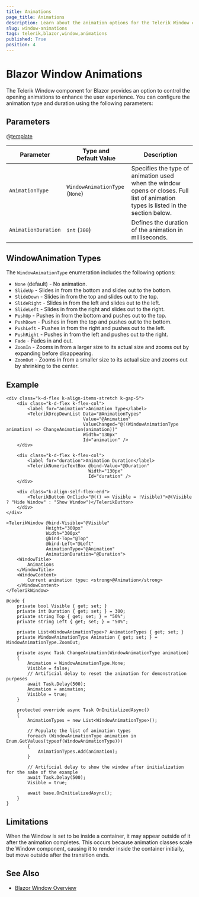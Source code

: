 ```yaml
---
title: Animations
page_title: Animations
description: Learn about the animation options for the Telerik Window component in Blazor.
slug: window-animations
tags: telerik,blazor,window,animations
published: True
position: 4
---
```


# Blazor Window Animations

The Telerik Window component for Blazor provides an option to control the opening animations to enhance the user experience. You can configure the animation type and duration using the following parameters:

## Parameters

@[template](/_contentTemplates/common/parameters-table-styles.md#table-layout)

| Parameter          | Type and Default&nbsp;Value       | Description |
|--------------------|------------------------------------|-------------|
| `AnimationType`    | `WindowAnimationType` (`None`)    | Specifies the type of animation used when the window opens or closes. Full list of animation types is listed in the section below. |
| `AnimationDuration`| `int` (`300`)                    | Defines the duration of the animation in milliseconds. |

## WindowAnimation Types

The `WindowAnimationType` enumeration includes the following options:

* `None` (default) - No animation.
* `SlideUp` - Slides in from the bottom and slides out to the bottom.
* `SlideDown` - Slides in from the top and slides out to the top.
* `SlideRight` - Slides in from the left and slides out to the left.
* `SlideLeft` - Slides in from the right and slides out to the right.
* `PushUp` - Pushes in from the bottom and pushes out to the top.
* `PushDown` - Pushes in from the top and pushes out to the bottom.
* `PushLeft` - Pushes in from the right and pushes out to the left.
* `PushRight` - Pushes in from the left and pushes out to the right.
* `Fade` - Fades in and out.
* `ZoomIn` - Zooms in from a larger size to its actual size and zooms out by expanding before disappearing.
* `ZoomOut` - Zooms in from a smaller size to its actual size and zooms out by shrinking to the center.

## Example

````RAZOR
<div class="k-d-flex k-align-items-stretch k-gap-5">
    <div class="k-d-flex k-flex-col">
        <label for="animation">Animation Type</label>
        <TelerikDropDownList Data="@AnimationTypes"
                             Value="@Animation"
                             ValueChanged="@((WindowAnimationType animation) => ChangeAnimation(animation))"
                             Width="130px"
                             Id="animation" />
    </div>

    <div class="k-d-flex k-flex-col">
        <label for="duration">Animation Duration</label>
        <TelerikNumericTextBox @bind-Value="@Duration"
                               Width="130px"
                               Id="duration" />
    </div>

    <div class="k-align-self-flex-end">
        <TelerikButton OnClick="@(() => Visible = !Visible)">@(Visible ? "Hide Window" : "Show Window")</TelerikButton>
    </div>
</div>

<TelerikWindow @bind-Visible="@Visible"
               Height="300px"
               Width="300px"
               @bind-Top="@Top"
               @bind-Left="@Left"
               AnimationType="@Animation"
               AnimationDuration="@Duration">
    <WindowTitle>
        Animations
    </WindowTitle>
    <WindowContent>
        Current animation type: <strong>@Animation</strong>
    </WindowContent>
</TelerikWindow>

@code {
    private bool Visible { get; set; }
    private int Duration { get; set; } = 300;
    private string Top { get; set; } = "50%";
    private string Left { get; set; } = "50%";

    private List<WindowAnimationType>? AnimationTypes { get; set; }
    private WindowAnimationType Animation { get; set; } = WindowAnimationType.ZoomOut;

    private async Task ChangeAnimation(WindowAnimationType animation)
    {
        Animation = WindowAnimationType.None;
        Visible = false;
        // Artificial delay to reset the animation for demonstration purposes
        await Task.Delay(500);
        Animation = animation;
        Visible = true;
    }

    protected override async Task OnInitializedAsync()
    {
        AnimationTypes = new List<WindowAnimationType>();

        // Populate the list of animation types
        foreach (WindowAnimationType animation in Enum.GetValues(typeof(WindowAnimationType)))
        {
            AnimationTypes.Add(animation);
        }

        // Artificial delay to show the window after initialization for the sake of the example
        await Task.Delay(500);
        Visible = true;

        await base.OnInitializedAsync();
    }
}
````

## Limitations

When the Window is set to be inside a container, it may appear outside of it after the animation completes. This occurs because animation classes scale the Window component, causing it to render inside the container initially, but move outside after the transition ends.

## See Also

* [Blazor Window Overview](slug:window-overview)